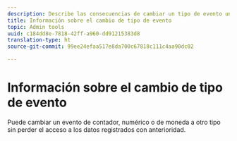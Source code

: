 ```yaml
---
description: Describe las consecuencias de cambiar un tipo de evento una vez que los datos se han recopilado.
title: Información sobre el cambio de tipo de evento
topic: Admin tools
uuid: c184dd8e-7818-42ff-a960-dd91215383d8
translation-type: ht
source-git-commit: 99ee24efaa517e8da700c67818c111c4aa90dc02

---
```



# Información sobre el cambio de tipo de evento

Puede cambiar un evento de contador, numérico o de moneda a otro tipo sin perder el acceso a los datos registrados con anterioridad.
